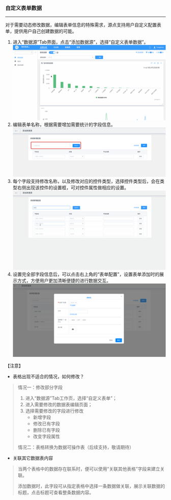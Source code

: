 ### 自定义表单数据

---

对于需要动态修改数据，编辑表单信息的特殊需求，源点支持用户自定义配置表单，提供用户自己创建数据的可能。

1. 进入“数据源”Tab界面，点击“添加数据源”，选择“自定义表单数据”。![](/assets/自定义表单1.gif)
2. 编辑表单名称，根据需要增加需要统计的字段信息。![](/assets/自定义表单2.png)
3. 每个字段支持修改名称，以及修改对应的控件类型，选择控件类型后，会在类型右侧出现该控件的设置框，可对控件属性做相应的设置。![](/assets/自定义表单3.gif)
4. 设置完全部字段信息后，可以点击右上角的“表单配置”，设置表单添加时的展示方式，方便用户更加清晰便捷的进行数据交互。![](/assets/自定义表单4.png)

【注意】

* 表格出现不适合的情况，如何修改？

> 情况一：修改部分字段
>
> 1. 进入“数据源”Tab工作页，选择“自定义表单”；
> 2. 进入需要修改的数据表编辑页面；
> 3. 选择需要修改的字段进行修改
>    * 新增字段
>    * 修改已有字段
>    * 删除已有字段
>    * 改变字段属性
>
> 情况二：表格转换为数据可操作表（后续支持，敬请期待）

* 关联其它数据表内容

> 当两个表格中的数据存在联系时，便可以使用“关联其他表格”字段来建立关联。
>
> 添加数据时，此字段可从指定表格中选择一条数据做关联，展示关联数据的标题，点击标题可查看整条数据内容。





